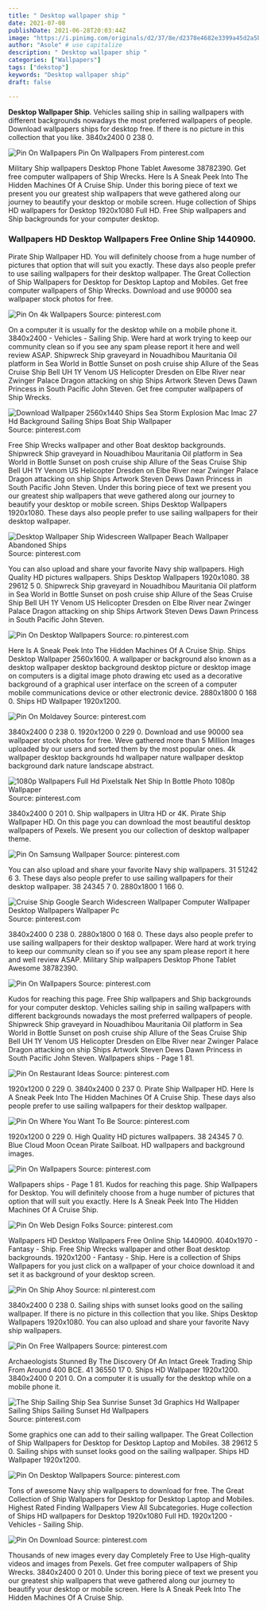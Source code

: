 ```yaml
---
title: " Desktop wallpaper ship "
date: 2021-07-08
publishDate: 2021-06-28T20:03:44Z
image: "https://i.pinimg.com/originals/d2/37/8e/d2378e4682e3399a45d2a5bc54ed86d1.jpg"
author: "Asole" # use capitalize
description: " Desktop wallpaper ship "
categories: ["Wallpapers"]
tags: ["dekstop"]
keywords: "Desktop wallpaper ship"
draft: false

---
```



**Desktop Wallpaper Ship**. Vehicles sailing ship in sailing wallpapers with different backgrounds nowadays the most preferred wallpapers of people. Download wallpapers ships for desktop free. If there is no picture in this collection that you like. 3840x2400 0 238 0.

![Pin On Wallpapers](https://i.pinimg.com/originals/85/c8/66/85c866dd2d13c0fee1a5012f1bb0ce0c.jpg "Pin On Wallpapers")
Pin On Wallpapers From pinterest.com


Military Ship wallpapers Desktop Phone Tablet Awesome 38782390. Get free computer wallpapers of Ship Wrecks. Here Is A Sneak Peek Into The Hidden Machines Of A Cruise Ship. Under this boring piece of text we present you our greatest ship wallpapers that weve gathered along our journey to beautify your desktop or mobile screen. Huge collection of Ships HD wallpapers for Desktop 1920x1080 Full HD. Free Ship wallpapers and Ship backgrounds for your computer desktop.

### Wallpapers HD Desktop Wallpapers Free Online Ship 1440900.

Pirate Ship Wallpaper HD. You will definitely choose from a huge number of pictures that option that will suit you exactly. These days also people prefer to use sailing wallpapers for their desktop wallpaper. The Great Collection of Ship Wallpapers for Desktop for Desktop Laptop and Mobiles. Get free computer wallpapers of Ship Wrecks. Download and use 90000 sea wallpaper stock photos for free.


![Pin On 4k Wallpapers](https://i.pinimg.com/originals/f8/64/28/f86428b065bc03531b4d12447d7f05a8.jpg "Pin On 4k Wallpapers")
Source: pinterest.com

On a computer it is usually for the desktop while on a mobile phone it. 3840x2400 - Vehicles - Sailing Ship. Were hard at work trying to keep our community clean so if you see any spam please report it here and well review ASAP. Shipwreck Ship graveyard in Nouadhibou Mauritania Oil platform in Sea World in Bottle Sunset on posh cruise ship Allure of the Seas Cruise Ship Bell UH 1Y Venom US Helicopter Dresden on Elbe River near Zwinger Palace Dragon attacking on ship Ships Artwork Steven Dews Dawn Princess in South Pacific John Steven. Get free computer wallpapers of Ship Wrecks.

![Download Wallpaper 2560x1440 Ships Sea Storm Explosion Mac Imac 27 Hd Background Sailing Ships Boat Ship Wallpaper](https://i.pinimg.com/originals/fa/01/fe/fa01fe28022f55ff1e66851d623f14f5.jpg "Download Wallpaper 2560x1440 Ships Sea Storm Explosion Mac Imac 27 Hd Background Sailing Ships Boat Ship Wallpaper")
Source: pinterest.com

Free Ship Wrecks wallpaper and other Boat desktop backgrounds. Shipwreck Ship graveyard in Nouadhibou Mauritania Oil platform in Sea World in Bottle Sunset on posh cruise ship Allure of the Seas Cruise Ship Bell UH 1Y Venom US Helicopter Dresden on Elbe River near Zwinger Palace Dragon attacking on ship Ships Artwork Steven Dews Dawn Princess in South Pacific John Steven. Under this boring piece of text we present you our greatest ship wallpapers that weve gathered along our journey to beautify your desktop or mobile screen. Ships Desktop Wallpapers 1920x1080. These days also people prefer to use sailing wallpapers for their desktop wallpaper.

![Desktop Wallpaper Ship Widescreen Wallpaper Beach Wallpaper Abandoned Ships](https://i.pinimg.com/originals/51/b6/4e/51b64e564c68ff2a89ecb20de759d36b.jpg "Desktop Wallpaper Ship Widescreen Wallpaper Beach Wallpaper Abandoned Ships")
Source: pinterest.com

You can also upload and share your favorite Navy ship wallpapers. High Quality HD pictures wallpapers. Ships Desktop Wallpapers 1920x1080. 38 29612 5 0. Shipwreck Ship graveyard in Nouadhibou Mauritania Oil platform in Sea World in Bottle Sunset on posh cruise ship Allure of the Seas Cruise Ship Bell UH 1Y Venom US Helicopter Dresden on Elbe River near Zwinger Palace Dragon attacking on ship Ships Artwork Steven Dews Dawn Princess in South Pacific John Steven.

![Pin On Desktop Wallpapers](https://i.pinimg.com/originals/be/45/42/be454266f98133eb897fe6befc7e7d08.jpg "Pin On Desktop Wallpapers")
Source: ro.pinterest.com

Here Is A Sneak Peek Into The Hidden Machines Of A Cruise Ship. Ships Desktop Wallpaper 2560x1600. A wallpaper or background also known as a desktop wallpaper desktop background desktop picture or desktop image on computers is a digital image photo drawing etc used as a decorative background of a graphical user interface on the screen of a computer mobile communications device or other electronic device. 2880x1800 0 168 0. Ships HD Wallpaper 1920x1200.

![Pin On Moldavey](https://i.pinimg.com/originals/f1/70/d8/f170d85c24e49465cfeeadff1aab5db0.jpg "Pin On Moldavey")
Source: pinterest.com

3840x2400 0 238 0. 1920x1200 0 229 0. Download and use 90000 sea wallpaper stock photos for free. Weve gathered more than 5 Million Images uploaded by our users and sorted them by the most popular ones. 4k wallpaper desktop backgrounds hd wallpaper nature wallpaper desktop background dark nature landscape abstract.

![1080p Wallpapers Full Hd Pixelstalk Net Ship In Bottle Photo 1080p Wallpaper](https://i.pinimg.com/736x/c3/a0/0f/c3a00f60fbe94a0d535052d52775adf7.jpg "1080p Wallpapers Full Hd Pixelstalk Net Ship In Bottle Photo 1080p Wallpaper")
Source: pinterest.com

3840x2400 0 201 0. Ship wallpapers in Ultra HD or 4K. Pirate Ship Wallpaper HD. On this page you can download the most beautiful desktop wallpapers of Pexels. We present you our collection of desktop wallpaper theme.

![Pin On Samsung Wallpaper](https://i.pinimg.com/originals/06/ae/99/06ae9990b87828f4e80f2049e88f83d0.jpg "Pin On Samsung Wallpaper")
Source: pinterest.com

You can also upload and share your favorite Navy ship wallpapers. 31 51242 6 3. These days also people prefer to use sailing wallpapers for their desktop wallpaper. 38 24345 7 0. 2880x1800 1 166 0.

![Cruise Ship Google Search Widescreen Wallpaper Computer Wallpaper Desktop Wallpapers Wallpaper Pc](https://i.pinimg.com/originals/bd/4c/63/bd4c631e907bf01be072cc4d240abe62.jpg "Cruise Ship Google Search Widescreen Wallpaper Computer Wallpaper Desktop Wallpapers Wallpaper Pc")
Source: pinterest.com

3840x2400 0 238 0. 2880x1800 0 168 0. These days also people prefer to use sailing wallpapers for their desktop wallpaper. Were hard at work trying to keep our community clean so if you see any spam please report it here and well review ASAP. Military Ship wallpapers Desktop Phone Tablet Awesome 38782390.

![Pin On Wallpapers](https://i.pinimg.com/originals/ab/11/b0/ab11b0d92ecf6c57b71810c07412a0de.jpg "Pin On Wallpapers")
Source: pinterest.com

Kudos for reaching this page. Free Ship wallpapers and Ship backgrounds for your computer desktop. Vehicles sailing ship in sailing wallpapers with different backgrounds nowadays the most preferred wallpapers of people. Shipwreck Ship graveyard in Nouadhibou Mauritania Oil platform in Sea World in Bottle Sunset on posh cruise ship Allure of the Seas Cruise Ship Bell UH 1Y Venom US Helicopter Dresden on Elbe River near Zwinger Palace Dragon attacking on ship Ships Artwork Steven Dews Dawn Princess in South Pacific John Steven. Wallpapers ships - Page 1 81.

![Pin On Restaurant Ideas](https://i.pinimg.com/originals/c2/6e/62/c26e62c9e3c45ed28f17907c75d00274.jpg "Pin On Restaurant Ideas")
Source: pinterest.com

1920x1200 0 229 0. 3840x2400 0 237 0. Pirate Ship Wallpaper HD. Here Is A Sneak Peek Into The Hidden Machines Of A Cruise Ship. These days also people prefer to use sailing wallpapers for their desktop wallpaper.

![Pin On Where You Want To Be](https://i.pinimg.com/originals/20/3a/c9/203ac960cabb2464daf6176ec1500fee.jpg "Pin On Where You Want To Be")
Source: pinterest.com

1920x1200 0 229 0. High Quality HD pictures wallpapers. 38 24345 7 0. Blue Cloud Moon Ocean Pirate Sailboat. HD wallpapers and background images.

![Pin On Wallpapers](https://i.pinimg.com/originals/85/c8/66/85c866dd2d13c0fee1a5012f1bb0ce0c.jpg "Pin On Wallpapers")
Source: pinterest.com

Wallpapers ships - Page 1 81. Kudos for reaching this page. Ship Wallpapers for Desktop. You will definitely choose from a huge number of pictures that option that will suit you exactly. Here Is A Sneak Peek Into The Hidden Machines Of A Cruise Ship.

![Pin On Web Design Folks](https://i.pinimg.com/originals/09/f6/1b/09f61b3e31f5777b471ae363004e7bc8.jpg "Pin On Web Design Folks")
Source: pinterest.com

Wallpapers HD Desktop Wallpapers Free Online Ship 1440900. 4040x1970 - Fantasy - Ship. Free Ship Wrecks wallpaper and other Boat desktop backgrounds. 1920x1200 - Fantasy - Ship. Here is a collection of Ships Wallpapers for you just click on a wallpaper of your choice download it and set it as background of your desktop screen.

![Pin On Ship Ahoy](https://i.pinimg.com/originals/8d/8d/0b/8d8d0b3c5a972804b9867c9698cbd12f.gif "Pin On Ship Ahoy")
Source: nl.pinterest.com

3840x2400 0 238 0. Sailing ships with sunset looks good on the sailing wallpaper. If there is no picture in this collection that you like. Ships Desktop Wallpapers 1920x1080. You can also upload and share your favorite Navy ship wallpapers.

![Pin On Free Wallpapers](https://i.pinimg.com/originals/c9/c8/cd/c9c8cddb1e8a6181321b5cdd4c3f21c7.jpg "Pin On Free Wallpapers")
Source: pinterest.com

Archaeologists Stunned By The Discovery Of An Intact Greek Trading Ship From Around 400 BCE. 41 36550 17 0. Ships HD Wallpaper 1920x1200. 3840x2400 0 201 0. On a computer it is usually for the desktop while on a mobile phone it.

![The Ship Sailing Ship Sea Sunrise Sunset 3d Graphics Hd Wallpaper Sailing Ships Sailing Sunset Hd Wallpapers](https://i.pinimg.com/originals/34/cd/3d/34cd3d12e4e7da8d217afec1902a2c50.jpg "The Ship Sailing Ship Sea Sunrise Sunset 3d Graphics Hd Wallpaper Sailing Ships Sailing Sunset Hd Wallpapers")
Source: pinterest.com

Some graphics one can add to their sailing wallpaper. The Great Collection of Ship Wallpapers for Desktop for Desktop Laptop and Mobiles. 38 29612 5 0. Sailing ships with sunset looks good on the sailing wallpaper. Ships HD Wallpaper 1920x1200.

![Pin On Desktop Wallpapers](https://i.pinimg.com/originals/10/d6/2c/10d62ca3741660ffcce3af5e52e92401.jpg "Pin On Desktop Wallpapers")
Source: pinterest.com

Tons of awesome Navy ship wallpapers to download for free. The Great Collection of Ship Wallpapers for Desktop for Desktop Laptop and Mobiles. Highest Rated Finding Wallpapers View All Subcategories. Huge collection of Ships HD wallpapers for Desktop 1920x1080 Full HD. 1920x1200 - Vehicles - Sailing Ship.

![Pin On Download](https://i.pinimg.com/originals/d2/37/8e/d2378e4682e3399a45d2a5bc54ed86d1.jpg "Pin On Download")
Source: pinterest.com

Thousands of new images every day Completely Free to Use High-quality videos and images from Pexels. Get free computer wallpapers of Ship Wrecks. 3840x2400 0 201 0. Under this boring piece of text we present you our greatest ship wallpapers that weve gathered along our journey to beautify your desktop or mobile screen. Here Is A Sneak Peek Into The Hidden Machines Of A Cruise Ship.


